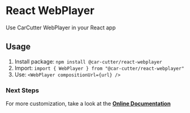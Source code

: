 # React WebPlayer

Use CarCutter WebPlayer in your React app

## Usage

1. Install package: `npm install @car-cutter/react-webplayer`
2. Import: `import { WebPlayer } from "@car-cutter/react-webplayer"`
3. Use: `<WebPlayer compositionUrl={url} />`

### Next Steps

For more customization, take a look at the **[Online Documentation](https://carcutter.github.io/cars-webplayer-js/)**
